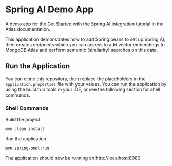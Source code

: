 # Spring AI Demo App
A demo app for the [Get Started with the Spring AI Integration](https://www.mongodb.com/docs/atlas/atlas-vector-search/ai-integrations/spring-ai/)
tutorial in the Atlas documentation.

This application demonstrates how to add Spring beans to set up Spring AI, then creates endpoints which you can access to add vector embeddings to MongoDB
Atlas and perform semantic (similarity) searches on this data.

## Run the Application
You can clone this repository, then replace the placeholders in the `application.properties` file with your values. You can run the application by
using the build/run tools in your IDE, or see the following section for shell commands.

### Shell Commands
Build the project
```sh
mvn clean install
```
Run the application
```sh
mvn spring-boot:run
```
The application should now be running on http://localhost:8080.

